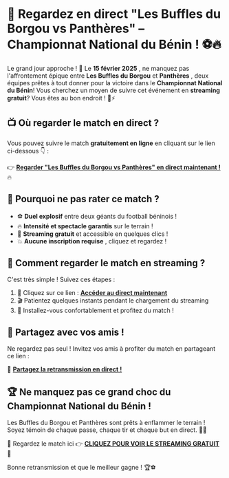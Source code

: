 # 🎉 Regardez en direct "Les Buffles du Borgou vs Panthères" – Championnat National du Bénin ! ⚽🔥

Le grand jour approche ! 📅 Le **15 février 2025** , ne manquez pas l'affrontement épique entre **Les Buffles du Borgou** et **Panthères** , deux équipes prêtes à tout donner pour la victoire dans le **Championnat National du Bénin**! Vous cherchez un moyen de suivre cet événement en **streaming gratuit**? Vous êtes au bon endroit ! 🎥⚡

## 📺 Où regarder le match en direct ?

Vous pouvez suivre le match **gratuitement en ligne** en cliquant sur le lien ci-dessous 👇 :

👉 [**Regarder "Les Buffles du Borgou vs Panthères" en direct maintenant !**](https://tinyurl.com/livestreamfreeo?st=Les+Buffles+du+Borgou+vs+Panth%C3%A8res&si=ghc) 🔥

## 🔴 Pourquoi ne pas rater ce match ?

- ⚽ **Duel explosif** entre deux géants du football béninois !
- 🔥 **Intensité et spectacle garantis** sur le terrain !
- 🎥 **Streaming gratuit** et accessible en quelques clics !
- 💥 **Aucune inscription requise** , cliquez et regardez !

## 📢 Comment regarder le match en streaming ?

C'est très simple ! Suivez ces étapes :

1. 📌 Cliquez sur ce lien : [**Accéder au direct maintenant**](https://tinyurl.com/livestreamfreeo?st=Les+Buffles+du+Borgou+vs+Panth%C3%A8res&si=ghc)
2. 🎬 Patientez quelques instants pendant le chargement du streaming
3. 🍿 Installez-vous confortablement et profitez du match !

## 🚀 Partagez avec vos amis !

Ne regardez pas seul ! Invitez vos amis à profiter du match en partageant ce lien :

📲 [**Partagez la retransmission en direct !**](https://tinyurl.com/livestreamfreeo?st=Les+Buffles+du+Borgou+vs+Panth%C3%A8res&si=ghc)

## 🏆 Ne manquez pas ce grand choc du Championnat National du Bénin !

Les Buffles du Borgou et Panthères sont prêts à enflammer le terrain ! Soyez témoin de chaque passe, chaque tir et chaque but en direct. 🎯🔥

📡 Regardez le match ici 👉 [**CLIQUEZ POUR VOIR LE STREAMING GRATUIT**](https://tinyurl.com/livestreamfreeo?st=Les+Buffles+du+Borgou+vs+Panth%C3%A8res&si=ghc) 📡

Bonne retransmission et que le meilleur gagne ! 🏆⚽
